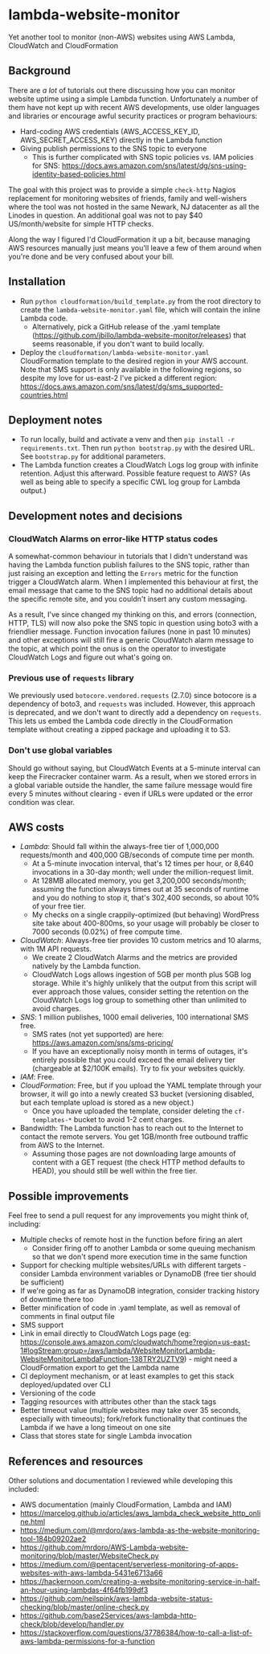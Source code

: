 # lambda-website-monitor
Yet another tool to monitor (non-AWS) websites using AWS Lambda, CloudWatch and CloudFormation

## Background
There are *a lot* of tutorials out there discussing how you can monitor website uptime using a simple Lambda function. 
Unfortunately a number of them have not kept up with recent AWS developments, use older languages and libraries or
encourage awful security practices or program behaviours:

* Hard-coding AWS credentials (AWS_ACCESS_KEY_ID, AWS_SECRET_ACCESS_KEY) directly in the Lambda function
* Giving publish permissions to the SNS topic to everyone
    * This is further complicated with SNS topic policies vs. IAM policies for SNS: 
    <https://docs.aws.amazon.com/sns/latest/dg/sns-using-identity-based-policies.html>

The goal with this project was to provide a simple `check-http` Nagios replacement for monitoring websites of friends,
family and well-wishers where the tool was not hosted in the same Newark, NJ datacenter as all the Linodes in question. 
An additional goal was not to pay $40 US/month/website for simple HTTP checks.

Along the way I figured I'd CloudFormation it up a bit, because managing AWS resources manually just means you'll
leave a few of them around when you're done and be very confused about your bill.

## Installation
* Run `python cloudformation/build_template.py` from the root directory to create the `lambda-website-monitor.yaml`
file, which will contain the inline Lambda code. 
    * Alternatively, pick a GitHub release of the .yaml template 
    (<https://github.com/jbillo/lambda-website-monitor/releases>) that seems reasonable, if you don't want to build
    locally.
* Deploy the `cloudformation/lambda-website-monitor.yaml` CloudFormation template to the desired region in your AWS 
account. Note that SMS support is only available in the following regions, so despite my love for us-east-2 I've
picked a different region:  
<https://docs.aws.amazon.com/sns/latest/dg/sms_supported-countries.html>

## Deployment notes
* To run locally, build and activate a venv and then `pip install -r requirements.txt`. Then run `python bootstrap.py`
with the desired URL. See `bootstrap.py` for additional parameters.
* The Lambda function creates a CloudWatch Logs log group with infinite retention. Adjust this afterward. Possible
feature request to AWS? (As well as being able to specify a specific CWL log group for Lambda output.)

## Development notes and decisions

### CloudWatch Alarms on error-like HTTP status codes
A somewhat-common behaviour in tutorials that I didn't understand was having the Lambda function publish failures to 
the SNS topic, rather than just raising an exception and letting the `Errors` metric for the function trigger a 
CloudWatch alarm. When I implemented this behaviour at first, the email message that came to the SNS topic had no 
additional details about the specific remote site, and you couldn't insert any custom messaging.

As a result, I've since changed my thinking on this, and errors (connection, HTTP, TLS) will now also poke the
SNS topic in question using boto3 with a friendlier message. Function invocation failures (none in past 10 minutes) and
other exceptions will still fire a generic CloudWatch alarm message to the topic, at which point the onus is on the
operator to investigate CloudWatch Logs and figure out what's going on.

### Previous use of `requests` library
We previously used `botocore.vendored.requests` (2.7.0) since botocore is a dependency of boto3, and `requests` was
included. However, this approach is deprecated, and we don't want to directly add a dependency on `requests`.
This lets us embed the Lambda code directly in the CloudFormation template without creating a zipped package and 
uploading it to S3. 

### Don't use global variables
Should go without saying, but CloudWatch Events at a 5-minute interval can keep the Firecracker container warm.
As a result, when we stored errors in a global variable outside the handler, the same failure message would fire every
5 minutes without clearing - even if URLs were updated or the error condition was clear.

## AWS costs
* *Lambda*: Should fall within the always-free tier of 1,000,000 requests/month and 400,000 GB/seconds of compute time 
per month.
    * At a 5-minute invocation interval, that's 12 times per hour, or 8,640 invocations in a 30-day month; 
    well under the million-request limit. 
    * At 128MB allocated memory, you get 3,200,000 seconds/month; assuming the function always times out at 35
    seconds of runtime and you do nothing to stop it, that's 302,400 seconds, so about 10% of your free tier.
    * My checks on a single crappily-optimized (but behaving) WordPress site take about 400-800ms, so your usage will 
     probably be closer to 7000 seconds (0.02%) of free compute time.
* *CloudWatch*: Always-free tier provides 10 custom metrics and 10 alarms, with 1M API requests. 
    * We create 2 CloudWatch Alarms and the metrics are provided natively by the Lambda function. 
    * CloudWatch Logs allows ingestion of 5GB per month plus 5GB log storage. While it's highly unlikely that the
    output from this script will ever approach those values, consider setting the retention on the CloudWatch Logs
    log group to something other than unlimited to avoid charges.
* *SNS*: 1 million publishes, 1000 email deliveries, 100 international SMS free.
    * SMS rates (not yet supported) are here: <https://aws.amazon.com/sns/sms-pricing/>
    * If you have an exceptionally noisy month in terms of outages, it's entirely possible that you could exceed the 
    email delivery tier (chargeable at $2/100K emails). Try to fix your websites quickly.
* *IAM*: Free. 
* *CloudFormation*: Free, but if you upload the YAML template through your browser, it will go into a newly created S3 
bucket (versioning disabled, but each template upload is stored as a new object.) 
    * Once you have uploaded the template, consider deleting the `cf-templates-*` bucket to avoid 1-2 cent charges.
* Bandwidth: The Lambda function has to reach out to the Internet to contact the remote servers. You get 1GB/month
free outbound traffic from AWS to the Internet.
    * Assuming those pages are not downloading large amounts of content with a GET request 
    (the check HTTP method defaults to HEAD), you should still be well within the free tier. 
 

## Possible improvements
Feel free to send a pull request for any improvements you might think of, including:
* Multiple checks of remote host in the function before firing an alert
    * Consider firing off to another Lambda or some queuing mechanism so that we don't spend more execution time
    in the same function
* Support for checking multiple websites/URLs with different targets - consider Lambda environment variables or
DynamoDB (free tier should be sufficient)
* If we're going as far as DynamoDB integration, consider tracking history of downtime there too
* Better minification of code in .yaml template, as well as removal of comments in final output file
* SMS support
* Link in email directly to CloudWatch Logs page (eg: 
<https://console.aws.amazon.com/cloudwatch/home?region=us-east-1#logStream:group=/aws/lambda/WebsiteMonitorLambda-WebsiteMonitorLambdaFunction-138TRY2UZTV9>) - 
might need a CloudFormation export to get the Lambda name
* CI deployment mechanism, or at least examples to get this stack deployed/updated over CLI
* Versioning of the code
* Tagging resources with attributes other than the stack tags
* Better timeout value (multiple websites may take over 35 seconds, especially with timeouts); fork/refork functionality
that continues the Lambda if we have a long timeout on one site 
* Class that stores state for single Lambda invocation

## References and resources
Other solutions and documentation I reviewed while developing this included:

* AWS documentation (mainly CloudFormation, Lambda and IAM)
* <https://marcelog.github.io/articles/aws_lambda_check_website_http_online.html>
* <https://medium.com/@mrdoro/aws-lambda-as-the-website-monitoring-tool-184b09202ae2>
* <https://github.com/mrdoro/AWS-Lambda-website-monitoring/blob/master/WebsiteCheck.py>
* <https://medium.com/@pentacent/serverless-monitoring-of-apps-websites-with-aws-lambda-5431e6713a66>
* <https://hackernoon.com/creating-a-website-monitoring-service-in-half-an-hour-using-lambdas-4f64fb199df3>
* <https://github.com/neilspink/aws-lambda-website-status-checking/blob/master/online-check.py>
* <https://github.com/base2Services/aws-lambda-http-check/blob/develop/handler.py>
* <https://stackoverflow.com/questions/37786384/how-to-call-a-list-of-aws-lambda-permissions-for-a-function>

